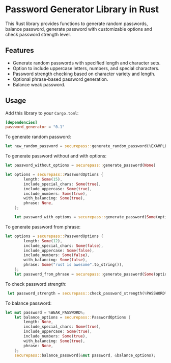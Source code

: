 # Password Generator Library in Rust

This Rust library provides functions to generate random passwords, balance password, generate password with customizable options and check password strength level.

## Features

- Generate random passwords with specified length and character sets.
- Option to include uppercase letters, numbers, and special characters.
- Password strength checking based on character variety and length.
- Optional phrase-based password generation.
- Balance weak password.

## Usage

Add this library to your `Cargo.toml`:

```toml
[dependencies]
password_generator = "0.1"
```

To generate random password:

```rs
let new_random_password = securepass::generate_random_password(%EXAMPLE_CHARSET%, %LENGTH%);
```

To generate password without and with options:

```rs
let password_without_options = securepass::generate_password(None)

let options = securepass::PasswordOptions {
        length: Some(15),
        include_special_chars: Some(true),
        include_uppercase: Some(true),
        include_numbers: Some(true),
        with_balancing: Some(true),
        phrase: None,
    };

    let password_with_options = securepass::generate_password(Some(options));
```

To generate password from phrase:

```rs
let options = securepass::PasswordOptions {
        length: Some(12),
        include_special_chars: Some(false),
        include_uppercase: Some(false),
        include_numbers: Some(false),
        with_balancing: Some(false),
        phrase: Some("rust is awesome".to_string()),
    };
    let password_from_phrase = securepass::generate_password(Some(options_with_phrase));
```

To check password strength:

```rs
 let password_strength = securepass::check_password_strength(%PASSWORD%);
```

To balance password:

```rs
let mut password = %WEAK_PASSWORD%;
    let balance_options = securepass::PasswordOptions {
        length: None,
        include_special_chars: Some(true),
        include_uppercase: Some(true),
        include_numbers: Some(true),
        with_balancing: Some(true),
        phrase: None,
    };
    securepass::balance_password(&mut password, &balance_options);
```
